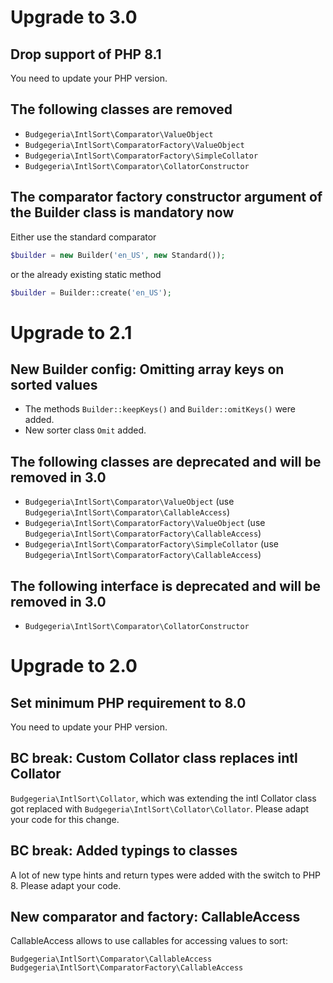 # Upgrade to 3.0

## Drop support of PHP 8.1

You need to update your PHP version.

## The following classes are removed

* `Budgegeria\IntlSort\Comparator\ValueObject`
* `Budgegeria\IntlSort\ComparatorFactory\ValueObject`
* `Budgegeria\IntlSort\ComparatorFactory\SimpleCollator`
* `Budgegeria\IntlSort\Comparator\CollatorConstructor`

## The comparator factory constructor argument of the Builder class is mandatory now

Either use the standard comparator

``` php
$builder = new Builder('en_US', new Standard());
```

or the already existing static method

``` php
$builder = Builder::create('en_US');
```

# Upgrade to 2.1

## New Builder config: Omitting array keys on sorted values

* The methods `Builder::keepKeys()` and `Builder::omitKeys()` were added.
* New sorter class `Omit` added.

## The following classes are deprecated and will be removed in 3.0

* `Budgegeria\IntlSort\Comparator\ValueObject` (use `Budgegeria\IntlSort\Comparator\CallableAccess`)
* `Budgegeria\IntlSort\ComparatorFactory\ValueObject` (use `Budgegeria\IntlSort\ComparatorFactory\CallableAccess`)
* `Budgegeria\IntlSort\ComparatorFactory\SimpleCollator` (use `Budgegeria\IntlSort\ComparatorFactory\CallableAccess`)

## The following interface is deprecated and will be removed in 3.0

* `Budgegeria\IntlSort\Comparator\CollatorConstructor`

# Upgrade to 2.0

## Set minimum PHP requirement to 8.0

You need to update your PHP version.

## BC break: Custom Collator class replaces intl Collator 

`Budgegeria\IntlSort\Collator`, which was extending the intl Collator class got replaced with
`Budgegeria\IntlSort\Collator\Collator`. Please adapt your code for this change.

## BC break: Added typings to classes

A lot of new type hints and return types were added with the switch to PHP 8. Please adapt
your code.

## New comparator and factory: CallableAccess

CallableAccess allows to use callables for accessing values to sort:

`Budgegeria\IntlSort\Comparator\CallableAccess`
`Budgegeria\IntlSort\ComparatorFactory\CallableAccess`
